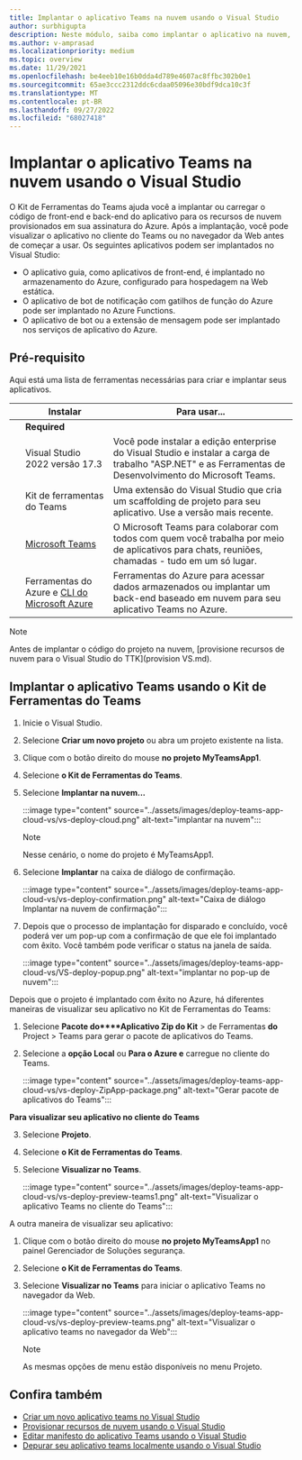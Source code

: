```yaml
---
title: Implantar o aplicativo Teams na nuvem usando o Visual Studio
author: surbhigupta
description: Neste módulo, saiba como implantar o aplicativo na nuvem, no Azure ou no SharePoint e implantar aplicativos do Teams usando o Kit de Ferramentas do Teams no Visual Studio
ms.author: v-amprasad
ms.localizationpriority: medium
ms.topic: overview
ms.date: 11/29/2021
ms.openlocfilehash: be4eeb10e16b0dda4d789e4607ac8ffbc302b0e1
ms.sourcegitcommit: 65ae3ccc2312ddc6cdaa05096e30bdf9dca10c3f
ms.translationtype: MT
ms.contentlocale: pt-BR
ms.lasthandoff: 09/27/2022
ms.locfileid: "68027418"
---
```

# <a name="deploy-teams-app-to-the-cloud-using-visual-studio"></a>Implantar o aplicativo Teams na nuvem usando o Visual Studio

O Kit de Ferramentas do Teams ajuda você a implantar ou carregar o código de front-end e back-end do aplicativo para os recursos de nuvem provisionados em sua assinatura do Azure. Após a implantação, você pode visualizar o aplicativo no cliente do Teams ou no navegador da Web antes de começar a usar. Os seguintes aplicativos podem ser implantados no Visual Studio:

* O aplicativo guia, como aplicativos de front-end, é implantado no armazenamento do Azure, configurado para hospedagem na Web estática.
* O aplicativo de bot de notificação com gatilhos de função do Azure pode ser implantado no Azure Functions.
* O aplicativo de bot ou a extensão de mensagem pode ser implantado nos serviços de aplicativo do Azure.

## <a name="prerequisite"></a>Pré-requisito

Aqui está uma lista de ferramentas necessárias para criar e implantar seus aplicativos.

| &nbsp; | Instalar | Para usar... |
| --- | --- | --- |
| &nbsp; | **Required** | &nbsp; |
| &nbsp; | Visual Studio 2022 versão 17.3 | Você pode instalar a edição enterprise do Visual Studio e instalar a carga de trabalho "ASP.NET" e as Ferramentas de Desenvolvimento do Microsoft Teams. |
| &nbsp; | Kit de ferramentas do Teams | Uma extensão do Visual Studio que cria um scaffolding de projeto para seu aplicativo. Use a versão mais recente. |
| &nbsp; | [Microsoft Teams](https://www.microsoft.com/microsoft-teams/download-app) | O Microsoft Teams para colaborar com todos com quem você trabalha por meio de aplicativos para chats, reuniões, chamadas - tudo em um só lugar. |
| &nbsp; | Ferramentas do Azure e [CLI do Microsoft Azure](/cli/azure/install-azure-cli) | Ferramentas do Azure para acessar dados armazenados ou implantar um back-end baseado em nuvem para seu aplicativo Teams no Azure. |

  > [!NOTE]
  > Antes de implantar o código do projeto na nuvem, [provisione recursos de nuvem para o Visual Studio do TTK](provision VS.md).

## <a name="deploy-teams-app-using-teams-toolkit"></a>Implantar o aplicativo Teams usando o Kit de Ferramentas do Teams

1. Inicie o Visual Studio.
1. Selecione **Criar um novo projeto** ou abra um projeto existente na lista.
1. Clique com o botão direito do mouse **no projeto MyTeamsApp1**.
1. Selecione **o Kit de Ferramentas do Teams**.
1. Selecione **Implantar na nuvem...**

   :::image type="content" source="../assets/images/deploy-teams-app-cloud-vs/vs-deploy-cloud.png" alt-text="implantar na nuvem":::

   > [!NOTE]
   > Nesse cenário, o nome do projeto é MyTeamsApp1.

1. Selecione **Implantar** na caixa de diálogo de confirmação.

   :::image type="content" source="../assets/images/deploy-teams-app-cloud-vs/vs-deploy-confirmation.png" alt-text="Caixa de diálogo Implantar na nuvem de confirmação":::

1. Depois que o processo de implantação for disparado e concluído, você poderá ver um pop-up com a confirmação de que ele foi implantado com êxito. Você também pode verificar o status na janela de saída.

   :::image type="content" source="../assets/images/deploy-teams-app-cloud-vs/VS-deploy-popup.png" alt-text="implantar no pop-up de nuvem":::

Depois que o projeto é implantado com êxito no Azure, há diferentes maneiras de visualizar seu aplicativo no Kit de Ferramentas do Teams:

1. Selecione **Pacote do****Aplicativo Zip do Kit** >  de Ferramentas **do** Project  >  Teams para gerar o pacote de aplicativos do Teams.
1. Selecione a **opção Local** ou **Para o Azure e** carregue no cliente do Teams.

   :::image type="content" source="../assets/images/deploy-teams-app-cloud-vs/vs-deploy-ZipApp-package.png" alt-text="Gerar pacote de aplicativos do Teams":::

  **Para visualizar seu aplicativo no cliente do Teams**

3. Selecione **Projeto**.
4. Selecione **o Kit de Ferramentas do Teams**.
5. Selecione **Visualizar no Teams**.

   :::image type="content" source="../assets/images/deploy-teams-app-cloud-vs/vs-deploy-preview-teams1.png" alt-text="Visualizar o aplicativo Teams no cliente do Teams":::

A outra maneira de visualizar seu aplicativo:

1. Clique com o botão direito do mouse **no projeto MyTeamsApp1** no painel Gerenciador de Soluções segurança.
1. Selecione **o Kit de Ferramentas do Teams**.
1. Selecione **Visualizar no Teams** para iniciar o aplicativo Teams no navegador da Web.

   :::image type="content" source="../assets/images/deploy-teams-app-cloud-vs/vs-deploy-preview-teams.png" alt-text="Visualizar o aplicativo teams no navegador da Web":::

   > [!NOTE]
   > As mesmas opções de menu estão disponíveis no menu Projeto.

## <a name="see-also"></a>Confira também

* [Criar um novo aplicativo teams no Visual Studio](create-new-teams-app-for-Visual-Studio.md)
* [Provisionar recursos de nuvem usando o Visual Studio](provision-cloud-resources.md)
* [Editar manifesto do aplicativo Teams usando o Visual Studio](VS-TeamsFx-preview-and-customize-app-manifest.md)
* [Depurar seu aplicativo teams localmente usando o Visual Studio](debug-teams-app-visual-studio.md)
